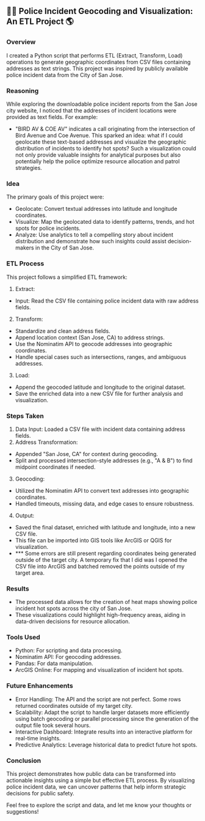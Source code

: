 ## 👮‍♂️ Police Incident Geocoding and Visualization: An ETL Project 🌎

### Overview
I created a Python script that performs ETL (Extract, Transform, Load) operations to generate geographic coordinates from CSV files containing addresses as text strings. This project was inspired by publicly available police incident data from the City of San Jose.

### Reasoning
While exploring the downloadable police incident reports from the San Jose city website, I noticed that the addresses of incident locations were provided as text fields. For example:

- "BIRD AV & COE AV" indicates a call originating from the intersection of Bird Avenue and Coe Avenue.
This sparked an idea: what if I could geolocate these text-based addresses and visualize the geographic distribution of incidents to identify hot spots? Such a visualization could not only provide valuable insights for analytical purposes but also potentially help the police optimize resource allocation and patrol strategies.

### Idea
The primary goals of this project were:

- Geolocate: Convert textual addresses into latitude and longitude coordinates.
- Visualize: Map the geolocated data to identify patterns, trends, and hot spots for police incidents.
- Analyze: Use analytics to tell a compelling story about incident distribution and demonstrate how such insights could assist decision-makers in the City of San Jose.

### ETL Process
This project follows a simplified ETL framework:

1. Extract:
  - Input: Read the CSV file containing police incident data with raw address fields.
2. Transform:
  - Standardize and clean address fields.
  - Append location context (San Jose, CA) to address strings.
  - Use the Nominatim API to geocode addresses into geographic coordinates.
  - Handle special cases such as intersections, ranges, and ambiguous addresses.
3. Load:
  - Append the geocoded latitude and longitude to the original dataset.
  - Save the enriched data into a new CSV file for further analysis and visualization.
    
### Steps Taken
1. Data Input: Loaded a CSV file with incident data containing address fields.
2. Address Transformation:
  - Appended "San Jose, CA" for context during geocoding.
  - Split and processed intersection-style addresses (e.g., "A & B") to find midpoint coordinates if needed.
3. Geocoding:
  - Utilized the Nominatim API to convert text addresses into geographic coordinates.
  - Handled timeouts, missing data, and edge cases to ensure robustness.
4. Output:
  - Saved the final dataset, enriched with latitude and longitude, into a new CSV file.
  - This file can be imported into GIS tools like ArcGIS or QGIS for visualization.
  - *** Some errors are still present regarding coordinates being generated outside of the target city. A temporary fix that I did was I opened the CSV file into ArcGIS and batched removed the points outside of my target area.

### Results
  - The processed data allows for the creation of heat maps showing police incident hot spots across the city of San Jose.
  - These visualizations could highlight high-frequency areas, aiding in data-driven decisions for resource allocation.
    
### Tools Used
  - Python: For scripting and data processing.
  - Nominatim API: For geocoding addresses.
  - Pandas: For data manipulation.
  - ArcGIS Online: For mapping and visualization of incident hot spots.

### Future Enhancements
  - Error Handling: The API and the script are not perfect. Some rows returned coordinates outside of my target city. 
  - Scalability: Adapt the script to handle larger datasets more efficiently using batch geocoding or parallel processing since the generation of the output file took several hours.
  - Interactive Dashboard: Integrate results into an interactive platform for real-time insights.
  - Predictive Analytics: Leverage historical data to predict future hot spots.

### Conclusion
This project demonstrates how public data can be transformed into actionable insights using a simple but effective ETL process. By visualizing police incident data, we can uncover patterns that help inform strategic decisions for public safety.

Feel free to explore the script and data, and let me know your thoughts or suggestions!

